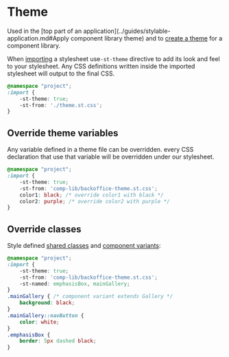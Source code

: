 # Theme

Used in the [top part of an application](../guides/stylable-application.md#Apply component library theme) and to [create a theme](../guides/stylable-component-library.md#Theme) for a component library.

When [importing](./imports.md) a stylesheet use`-st-theme` directive to add its look and feel to your stylesheet. Any CSS definitions written inside the imported stylesheet will output to the final CSS.

```css
@namespace "project";
:import {
    -st-theme: true;
    -st-from: './theme.st.css';
}
```

## Override theme variables

Any variable defined in a theme file can be overridden. every CSS declaration that use that variable will be overridden under our stylesheet.

```css
@namespace "project";
:import {
    -st-theme: true;
    -st-from: 'comp-lib/backoffice-theme.st.css';
    color1: black; /* override color1 with black */
    color2: purple; /* override color2 with purple */
}
```

## Override classes

Style defined [shared classes](../guides/shared-classes.ms) and [component variants](../guides/component-variants.md):

```css
@namespace "project";
:import {
    -st-theme: true;
    -st-from: 'comp-lib/backoffice-theme.st.css';
    -st-named: emphasisBox, mainGallery;
}
.mainGallery { /* component variant extends Gallery */
    background: black;
}
.mainGallery::navButton {
    color: white;
}
.emphasisBox {
    border: 5px dashed black;
}
```
